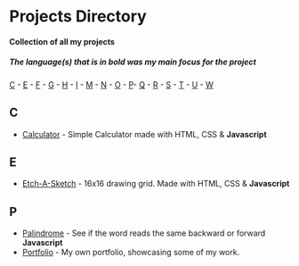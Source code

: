 # Projects Directory
#### Collection of all my projects
##### The language(s) that is in bold was my main focus for the project

[C](#c) - [E](#e) - [F](#f) - [G](#g) - [H](#h) - [I](#i) - [M](#m) - [N](#n) - [O](#o) - [P](#p)- [Q](#q) - [R](#r) - [S](#s) - [T](#t) - [U](#u) - [W](#w)


## C <a id="c"></a>
- <a href="https://github.com/viktordepomian/calculator">Calculator</a> - Simple Calculator made with HTML, CSS & **Javascript**

## E <a id="e"></a>
- <a href="https://github.com/viktordepomian/etch-a-sketch">Etch-A-Sketch</a> - 16x16 drawing grid. Made with HTML, CSS & **Javascript**

## P <a id="p"></a>
- <a href="https://github.com/viktordepomian/palindromes">Palindrome</a> - See if the word reads the same backward or forward **Javascript**
- <a href="https://github.com/viktordepomian/portfolio">Portfolio</a> - My own portfolio, showcasing some of my work.
